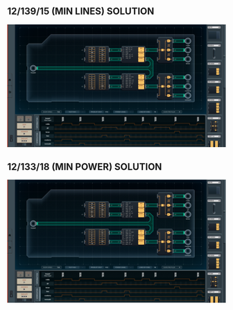 12/139/15 (MIN LINES) SOLUTION
------------------------------

![screenshot0](https://github.com/shiawasenahikari/Shenzhen-IO-Solutions/blob/master/030-airline-cocktail-mixer/screenshot0.png)

12/133/18 (MIN POWER) SOLUTION
------------------------------

![screenshot1](https://github.com/shiawasenahikari/Shenzhen-IO-Solutions/blob/master/030-airline-cocktail-mixer/screenshot1.png)
